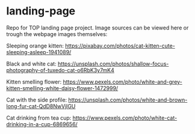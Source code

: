 # landing-page

Repo for TOP landing page project. Image sources can be viewed here or trough the webpage images themselves:

Sleeping orange kitten: https://pixabay.com/photos/cat-kitten-cute-sleeping-asleep-1941089/

Black and white cat: https://unsplash.com/photos/shallow-focus-photography-of-tuxedo-cat-o6RbK3y7mK4

Kitten smelling flower: https://www.pexels.com/photo/white-and-grey-kitten-smelling-white-daisy-flower-1472999/

Cat with the side profile: https://unsplash.com/photos/white-and-brown-long-fur-cat-QdD8NwVjlGU

Cat drinking from tea cup: https://www.pexels.com/photo/white-cat-drinking-in-a-cup-6869656/

